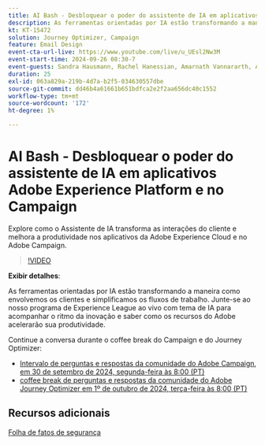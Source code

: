 ```yaml
---
title: AI Bash - Desbloquear o poder do assistente de IA em aplicativos Adobe Experience Platform e no Campaign
description: As ferramentas orientadas por IA estão transformando a maneira como envolvemos os clientes e simplificamos os fluxos de trabalho. Junte-se ao nosso webinário ao vivo sobre Experience League com tema de IA para acompanhar o ritmo da inovação e saber como os recursos do Adobe acelerarão sua produtividade. 
kt: KT-15472
solution: Journey Optimizer, Campaign
feature: Email Design
event-cta-url-live: https://www.youtube.com/live/u_UEsl2Nw3M
event-start-time: 2024-09-26 08:30-7
event-guests: Sandra Hausmann, Rachel Hanessian, Amarnath Vannararth, Arthur Lacroix
duration: 25
exl-id: 063a829a-219b-4d7a-b2f5-034630557dbe
source-git-commit: dd46b4a61661b651bdfca2e2f2aa656dc40c1552
workflow-type: tm+mt
source-wordcount: '172'
ht-degree: 1%

---
```


# AI Bash - Desbloquear o poder do assistente de IA em aplicativos Adobe Experience Platform e no Campaign

Explore como o Assistente de IA transforma as interações do cliente e melhora a produtividade nos aplicativos da Adobe Experience Cloud e no Adobe Campaign. 

>[!VIDEO](https://video.tv.adobe.com/v/3434781/?learn=on)

**Exibir detalhes**:

As ferramentas orientadas por IA estão transformando a maneira como envolvemos os clientes e simplificamos os fluxos de trabalho. Junte-se ao nosso programa de Experience League ao vivo com tema de IA para acompanhar o ritmo da inovação e saber como os recursos do Adobe acelerarão sua produtividade.

Continue a conversa durante o coffee break do Campaign e do Journey Optimizer:

* [Intervalo de perguntas e respostas da comunidade do Adobe Campaign, em 30 de setembro de 2024, segunda-feira às 8:00 (PT)](https://nam04.safelinks.protection.outlook.com/?url=https%3A%2F%2Fexperienceleaguecommunities.adobe.com%2Ft5%2Fcampaign-classic-events%2Fcommunity-q-amp-a-coffee-break-september-30th-with-adobe%2Fev-p%2F703121&amp;data=05%7C02%7Chausmann%40adobe.com%7C7189a987b4f74e95126b08dcd70c74ee%7Cfa7b1b5a7b34438794aed2c178decee1%7C0%7C0%7C638621695970863600%7CUnknown%7CTWFpbGZsb3d8eyJWIjoiMC4wLjAwMDAiLCJQIjoiV2luMzIiLCJBTiI6Ik1haWwiLCJXVCI6Mn0%3D%7C0%7C%7C%7C&amp;sdata=2HQwN%2BqCPtffUggjzyJWxZutYbYbOTQU4buQKHSux70%3D&amp;reserved=0)
* [coffee break de perguntas e respostas da comunidade do Adobe Journey Optimizer em 1º de outubro de 2024, terça-feira às 8:00 (PT)](https://nam04.safelinks.protection.outlook.com/?url=https%3A%2F%2Fexperienceleaguecommunities.adobe.com%2Ft5%2Fjourney-optimizer-events%2Fcommunity-q-amp-a-coffee-break-october-1st-with-adobe-journey%2Fev-p%2F703114&amp;data=05%7C02%7Chausmann%40adobe.com%7C9eaaed2924ce4bcfc40508dcd70cd9f9%7Cfa7b1b5a7b34438794aed2c178decee1%7C0%7C0%7C638621697420749077%7CUnknown%7CTWFpbGZsb3d8eyJWIjoiMC4wLjAwMDAiLCJQIjoiV2luMzIiLCJBTiI6Ik1haWwiLCJXVCI6Mn0%3D%7C0%7C%7C%7C&amp;sdata=B5NeQ57TAnjf7MiSYQ%2B%2Bj0aP2dsidIsz5aAVjY9o9A0%3D&amp;reserved=0)

## Recursos adicionais

[Folha de fatos de segurança](https://www.adobe.com/content/dam/cc/en/trust-center/ungated/whitepapers/experience-cloud/adobe-ai-assistant-in-aep-security-fact-sheet.pdf)
